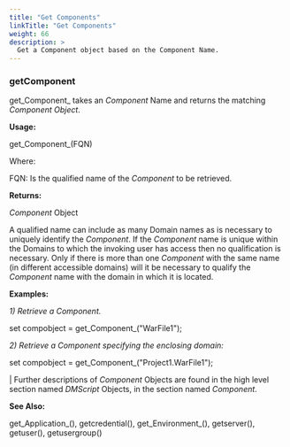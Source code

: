 ```yaml
---
title: "Get Components"
linkTitle: "Get Components"
weight: 66
description: >
  Get a Component object based on the Component Name. 
---
```


### getComponent

get_Component_ takes an _Component_ Name and returns the matching _Component Object_.

**Usage:**

get_Component_(FQN)

Where:

FQN: Is the qualified name of the _Component_ to be retrieved.

**Returns:**

_Component_ Object

A qualified name can include as many Domain names as is necessary to uniquely identify the _Component_. If the _Component_ name is unique within the Domains to which the invoking user has access then no qualification is necessary. Only if there is more than one _Component_ with the same name (in different accessible domains) will it be necessary to qualify the _Component_ name with the domain in which it is located.

**Examples:**

_1) Retrieve a Component._

set compobject = get_Component_("WarFile1");

_2) Retrieve a Component specifying the enclosing domain:_

set compobject = get_Component_("Project1.WarFile1");


 |
Further descriptions of _Component_ Objects are found in the high level section named _DMScript_ Objects, in the section named _Component_.




**See Also:**

get_Application_(), getcredential(), get_Environment_(), getserver(), getuser(), getusergroup()